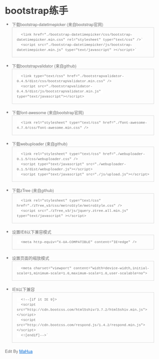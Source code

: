 <html lang="en"><head>
    <meta charset="UTF-8">
    <title></title>
<style id="system" type="text/css">h1,h2,h3,h4,h5,h6,p,blockquote {    margin: 0;    padding: 0;}body {    font-family: "Helvetica Neue", Helvetica, "Hiragino Sans GB", Arial, sans-serif;    font-size: 13px;    line-height: 18px;    color: #737373;    margin: 10px 13px 10px 13px;}a {    color: #0069d6;}a:hover {    color: #0050a3;    text-decoration: none;}a img {    border: none;}p {    margin-bottom: 9px;}h1,h2,h3,h4,h5,h6 {    color: #404040;    line-height: 36px;}h1 {    margin-bottom: 18px;    font-size: 30px;}h2 {    font-size: 24px;}h3 {    font-size: 18px;}h4 {    font-size: 16px;}h5 {    font-size: 14px;}h6 {    font-size: 13px;}hr {    margin: 0 0 19px;    border: 0;    border-bottom: 1px solid #ccc;}blockquote {    padding: 13px 13px 21px 15px;    margin-bottom: 18px;    font-family:georgia,serif;    font-style: italic;}blockquote:before {    content:"C";    font-size:40px;    margin-left:-10px;    font-family:georgia,serif;    color:#eee;}blockquote p {    font-size: 14px;    font-weight: 300;    line-height: 18px;    margin-bottom: 0;    font-style: italic;}code, pre {    font-family: Monaco, Andale Mono, Courier New, monospace;}code {    background-color: #fee9cc;    color: rgba(0, 0, 0, 0.75);    padding: 1px 3px;    font-size: 12px;    -webkit-border-radius: 3px;    -moz-border-radius: 3px;    border-radius: 3px;}pre {    display: block;    padding: 14px;    margin: 0 0 18px;    line-height: 16px;    font-size: 11px;    border: 1px solid #d9d9d9;    white-space: pre-wrap;    word-wrap: break-word;}pre code {    background-color: #fff;    color:#737373;    font-size: 11px;    padding: 0;}@media screen and (min-width: 768px) {    body {        width: 748px;        margin:10px auto;    }}</style><style id="custom" type="text/css"></style></head>
<body marginheight="0"><h1>bootstrap练手</h1>
<ul>
<li>下载bootstrap-datetimepicker (来自bootstrap官网)<pre><code>  &lt;link href="./bootstrap-datetimepicker/css/bootstrap-datetimepicker.min.css" rel="stylesheet" type="text/css" /&gt;`
  &lt;script src="./bootstrap-datetimepicker/js/bootstrap-datetimepicker.min.js" type="text/javascript" &gt;&lt;/script&gt;`</code></pre>
</li>
<li>下载bootstrapvalidator (来自github)<pre><code>  &lt;link type="text/css" href="./bootstrapvalidator-0.4.5/dist/css/bootstrapValidator.min.css" /&gt;
  &lt;script src="./bootstrapvalidator-0.4.5/dist/js/bootstrapValidator.min.js" type="text/javascript"&gt;&lt;/script&gt;</code></pre>
</li>
<li>下载font-awesome (来自bootstrap官网)<pre><code>  &lt;link rel="stylesheet" type="text/css" href="./font-awesome-4.7.0/css/font-awesome.min.css" /&gt;</code></pre>
</li>
<li>下载webuploader (来自github)<pre><code>  &lt;link rel="stylesheet" type="text/css" href="./webuploader-0.1.5/css/webuploader.css" /&gt;
  &lt;script type="text/javascript" src="./webuploader-0.1.5/dist/webuploader.js"&gt;&lt;/script&gt;
  &lt;script type="text/javascript" src="./js/upload.js"&gt;&lt;/script&gt;</code></pre>
</li>
<li>下载zTree (来自github)<pre><code>  &lt;link rel="stylesheet" type="text/css" href="./zTree_v3/css/metroStyle/metroStyle.css" /&gt;
  &lt;script src="./zTree_v3/js/jquery.ztree.all.min.js" type="text/javascript" &gt;&lt;/script&gt;</code></pre>
</li>
<li>设置IE8以下兼容模式<pre><code>  &lt;meta http-equiv="X-UA-COMPATIBLE" content="IE=edge" /&gt;</code></pre>
</li>
<li>设置页面的缩放模式<pre><code>  &lt;meta charset="viewport" content="width=device-width,initial-scale=1,minimum-scale=1.0,maximum-scale=1.0,user-scalable=no"&gt;</code></pre>
</li>
<li>IE9以下兼容<pre><code>  &lt;!--[if it IE 9]&gt;
  &lt;script src="http://cdn.bootcss.com/html5shiv/3.7.2/html5shiv.min.js"&gt;&lt;/script&gt;
  &lt;script src="http://cdn.bootcss.com/respond.js/1.4.2/respond.min.js"&gt;&lt;/script&gt;
  &lt;![endif]--&gt;`</code></pre>
</li>
</ul>
<p>Edit By <a href="http://mahua.jser.me">MaHua</a></p>
</body></html>
